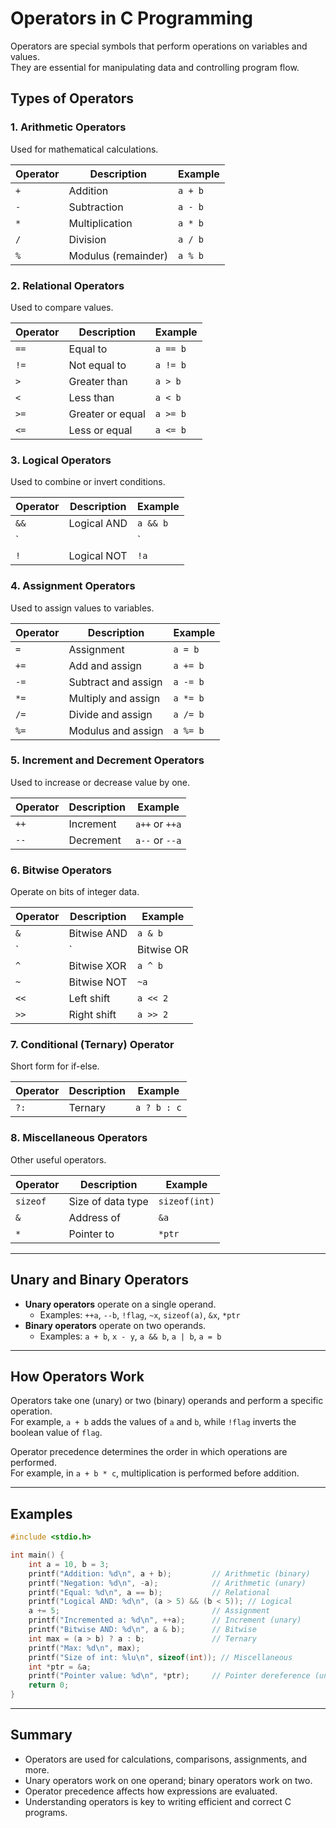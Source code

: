 # Operators in C Programming

Operators are special symbols that perform operations on variables and values.  
They are essential for manipulating data and controlling program flow.

## Types of Operators

### 1. Arithmetic Operators
Used for mathematical calculations.

| Operator | Description      | Example         |
|----------|------------------|----------------|
| `+`      | Addition         | `a + b`        |
| `-`      | Subtraction      | `a - b`        |
| `*`      | Multiplication   | `a * b`        |
| `/`      | Division         | `a / b`        |
| `%`      | Modulus (remainder) | `a % b`    |

### 2. Relational Operators
Used to compare values.

| Operator | Description      | Example         |
|----------|------------------|----------------|
| `==`     | Equal to         | `a == b`       |
| `!=`     | Not equal to     | `a != b`       |
| `>`      | Greater than     | `a > b`        |
| `<`      | Less than        | `a < b`        |
| `>=`     | Greater or equal | `a >= b`       |
| `<=`     | Less or equal    | `a <= b`       |

### 3. Logical Operators
Used to combine or invert conditions.

| Operator | Description      | Example         |
|----------|------------------|----------------|
| `&&`     | Logical AND      | `a && b`       |
| `||`     | Logical OR       | `a || b`       |
| `!`      | Logical NOT      | `!a`           |

### 4. Assignment Operators
Used to assign values to variables.

| Operator | Description      | Example         |
|----------|------------------|----------------|
| `=`      | Assignment       | `a = b`        |
| `+=`     | Add and assign   | `a += b`       |
| `-=`     | Subtract and assign | `a -= b`    |
| `*=`     | Multiply and assign | `a *= b`    |
| `/=`     | Divide and assign   | `a /= b`    |
| `%=`     | Modulus and assign  | `a %= b`    |

### 5. Increment and Decrement Operators
Used to increase or decrease value by one.

| Operator | Description      | Example         |
|----------|------------------|----------------|
| `++`     | Increment        | `a++` or `++a` |
| `--`     | Decrement        | `a--` or `--a` |

### 6. Bitwise Operators
Operate on bits of integer data.

| Operator | Description      | Example         |
|----------|------------------|----------------|
| `&`      | Bitwise AND      | `a & b`        |
| `|`      | Bitwise OR       | `a | b`        |
| `^`      | Bitwise XOR      | `a ^ b`        |
| `~`      | Bitwise NOT      | `~a`           |
| `<<`     | Left shift       | `a << 2`       |
| `>>`     | Right shift      | `a >> 2`       |

### 7. Conditional (Ternary) Operator
Short form for if-else.

| Operator | Description      | Example         |
|----------|------------------|----------------|
| `?:`     | Ternary          | `a ? b : c`    |

### 8. Miscellaneous Operators
Other useful operators.

| Operator | Description      | Example         |
|----------|------------------|----------------|
| `sizeof` | Size of data type| `sizeof(int)`  |
| `&`      | Address of       | `&a`           |
| `*`      | Pointer to       | `*ptr`         |

---

## Unary and Binary Operators

- **Unary operators** operate on a single operand.
  - Examples: `++a`, `--b`, `!flag`, `~x`, `sizeof(a)`, `&x`, `*ptr`
- **Binary operators** operate on two operands.
  - Examples: `a + b`, `x - y`, `a && b`, `a | b`, `a = b`

---

## How Operators Work

Operators take one (unary) or two (binary) operands and perform a specific operation.  
For example, `a + b` adds the values of `a` and `b`, while `!flag` inverts the boolean value of `flag`.

Operator precedence determines the order in which operations are performed.  
For example, in `a + b * c`, multiplication is performed before addition.

---

## Examples

```c
#include <stdio.h>

int main() {
    int a = 10, b = 3;
    printf("Addition: %d\n", a + b);         // Arithmetic (binary)
    printf("Negation: %d\n", -a);            // Arithmetic (unary)
    printf("Equal: %d\n", a == b);           // Relational
    printf("Logical AND: %d\n", (a > 5) && (b < 5)); // Logical
    a += 5;                                  // Assignment
    printf("Incremented a: %d\n", ++a);      // Increment (unary)
    printf("Bitwise AND: %d\n", a & b);      // Bitwise
    int max = (a > b) ? a : b;               // Ternary
    printf("Max: %d\n", max);
    printf("Size of int: %lu\n", sizeof(int)); // Miscellaneous
    int *ptr = &a;
    printf("Pointer value: %d\n", *ptr);     // Pointer dereference (unary)
    return 0;
}
```

---

## Summary

- Operators are used for calculations, comparisons, assignments, and more.
- Unary operators work on one operand; binary operators work on two.
- Operator precedence affects how expressions are evaluated.
- Understanding operators is key to writing efficient and correct C programs.